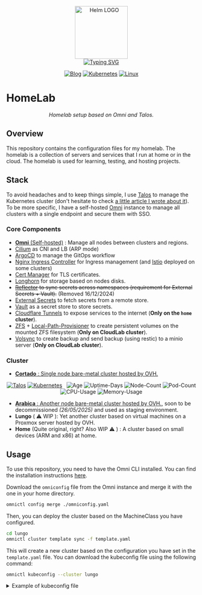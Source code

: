 
<p align="center">
    <img src="https://avatars.githubusercontent.com/u/82603435?v=4" width="140px" alt="Helm LOGO"/>
    <br>
    <a href="https://a-cup-of.coffee"><img src="https://readme-typing-svg.herokuapp.com?font=Fira+Code&pause=1000&center=true&vCenter=true&width=435&lines=Homelab+made+simple;Talos+go+brrrrr;GitOps+FTW;No+inspiration+for+what+I'm+going+to+write+here" alt="Typing SVG" /></a>
</p>

<div align="center">

  [![Blog](https://img.shields.io/badge/Blog-blue?style=for-the-badge&logo=buymeacoffee&logoColor=white)](https://a-cup-of.coffee/)
  [![Kubernetes](https://img.shields.io/badge/Kubernetes-v1.31.3-blue?style=for-the-badge&logo=kubernetes&logoColor=white)](https://kubernetes.io/)
  [![Linux](https://img.shields.io/badge/Talos-v1.8.3-blue?style=for-the-badge&logo=linux&logoColor=white)](https://talos.dev/)

</div>

# HomeLab

<div align="center">

*Homelab setup based on Omni and Talos.*

</div>

## Overview

This repository contains the configuration files for my homelab. The homelab is a collection of servers and services that I run at home or in the cloud. The homelab is used for learning, testing, and hosting projects.

## Stack 

To avoid headaches and to keep things simple, I use [Talos](https://www.talos.dev/) to manage the Kubernetes cluster (don't hesitate to check [a little article I wrote about it](https://a-cup-of.coffee/blog/talos/)). To be more specific, I have a self-hosted [Omni](https://www.siderolabs.com/platform/saas-for-kubernetes/) instance to manage all clusters with a single endpoint and secure them with SSO.

### Core Components

- [**Omni** (Self-hosted)](https://www.siderolabs.com/platform/saas-for-kubernetes/) : Manage all nodes between clusters and regions.
- [Cilium](https://cilium.io/) as CNI and LB (ARP mode)
- [ArgoCD](https://argoproj.github.io/argo-cd/) to manage the GitOps workflow
- [Nginx Ingress Controller](https://kubernetes.github.io/ingress-nginx/) for Ingress management (and [Istio](https://istio.io/) deployed on some clusters)
- [Cert Manager](https://cert-manager.io/) for TLS certificates.
- [Longhorn](https://longhorn.io/) for storage based on nodes disks.
- ~~[Reflector](https://github.com/emberstack/kubernetes-reflector/blob/main/README.md) to sync secrets across namespaces (requirement for External Secrets + Vault).~~ (Removed 16/12/2024)
- [External Secrets](https://external-secrets.io/latest/) to fetch secrets from a remote store.
- [Vault](https://www.vaultproject.io/) as a secret store to store secrets.
- [Cloudflare Tunnels](https://developers.cloudflare.com/cloudflare-one/connections/connect-networks/) to expose services to the internet (**Only on the `home` cluster**).
- [ZFS](https://openzfs.github.io/openzfs-docs/) + [Local-Path-Provisioner](https://github.com/rancher/local-path-provisioner) to create persistent volumes on the mounted ZFS filesystem (**Only on CloudLab cluster**).
- [Volsync](https://github.com/backube/volsync) to create backup and send backup (using restic) to a minio server (**Only on CloudLab cluster**).

### Cluster

- [**Cortado** : Single node bare-metal cluster hosted by OVH.](https://github.com/qjoly/GitOps/tree/main/cortado)
<div align="center">

[![Talos](https://img.shields.io/endpoint?url=https%3A%2F%2Fkromgo.cortado.thoughtless.eu%2Ftalos_version&style=flat-square&logo=talos&logoColor=white&color=red&label=%20)](https://talos.dev)
[![Kubernetes](https://img.shields.io/endpoint?url=https%3A%2F%2Fkromgo.cortado.thoughtless.eu%2Fkubernetes_version&style=flat-square&logo=kubernetes&logoColor=white&color=blue&label=%20)](https://kubernetes.io)&nbsp;&nbsp;
![Age](https://img.shields.io/endpoint?url=https%3A%2F%2Fkromgo.cortado.thoughtless.eu%2Fcluster_age_days&style=flat-square&label=Age)
![Uptime-Days](https://img.shields.io/endpoint?url=https%3A%2F%2Fkromgo.cortado.thoughtless.eu%2Fcluster_uptime_days&style=flat-square&label=Uptime)
![Node-Count](https://img.shields.io/endpoint?url=https%3A%2F%2Fkromgo.cortado.thoughtless.eu%2Fcluster_node_count&style=flat-square&label=Nodes)
![Pod-Count](https://img.shields.io/endpoint?url=https%3A%2F%2Fkromgo.cortado.thoughtless.eu%2Fcluster_pod_count&style=flat-square&label=Pods)
![CPU-Usage](https://img.shields.io/endpoint?url=https%3A%2F%2Fkromgo.cortado.thoughtless.eu%2Fcluster_cpu_usage&style=flat-square&label=CPU)
![Memory-Usage](https://img.shields.io/endpoint?url=https%3A%2F%2Fkromgo.cortado.thoughtless.eu%2Fcluster_memory_usage&style=flat-square&label=Memory)

</div>

- [**Arabica** : Another node bare-metal cluster hosted by OVH.](https://github.com/qjoly/GitOps/tree/main/arabica), soon to be decommissioned *(26/05/2025)* and used as staging environment.
- **Lungo** ( :warning: WIP ): Yet another cluster based on virtual machines on a Proxmox server hosted by OVH.
- **Home** (Quite original, right? Also WIP :warning: ) : A cluster based on small devices (ARM and x86) at home.

## Usage

To use this repository, you need to have the Omni CLI installed. You can find the installation instructions [here](https://omni.siderolabs.com/how-to-guides/install-and-configure-omnictl).

Download the `omniconfig` file from the Omni instance and merge it with the one in your home directory.

```bash
omnictl config merge ./omniconfig.yaml
```

Then, you can deploy the cluster based on the MachineClass you have configured.

```bash
cd lungo
omnictl cluster template sync -f template.yaml
```

This will create a new cluster based on the configuration you have set in the `template.yaml` file. You can download the kubeconfig file using the following command:

```bash
omnictl kubeconfig --cluster lungo
```

<details>
<summary>Example of kubeconfig file</summary>

```yaml
apiVersion: v1
kind: Config
clusters:
  - cluster:
      server: https://omni.home.une-tasse-de.cafe:8100/
    name: omni-lungo
contexts:
  - context:
      cluster: omni-lungo
      namespace: default
      user: omni-lungo-quentinj@une-pause-cafe.fr
    name: omni-lungo
current-context: omni-lungo
users:
- name: omni-lungo-quentinj@une-pause-cafe.fr
  user:
    exec:
      apiVersion: client.authentication.k8s.io/v1beta1
      args:
        - oidc-login
        - get-token
        - --oidc-issuer-url=https://omni.home.une-tasse-de.cafe/oidc
        - --oidc-client-id=native
        - --oidc-extra-scope=cluster:lungo
      command: kubectl
      env: null
      provideClusterInfo: false
```
</details>
